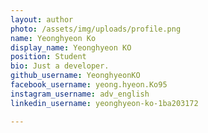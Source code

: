 ```yaml
---
layout: author
photo: /assets/img/uploads/profile.png
name: Yeonghyeon Ko
display_name: Yeonghyeon KO
position: Student
bio: Just a developer.
github_username: YeonghyeonKO
facebook_username: yeong.hyeon.Ko95
instagram_username: adv_english
linkedin_username: yeonghyeon-ko-1ba203172

---
```


